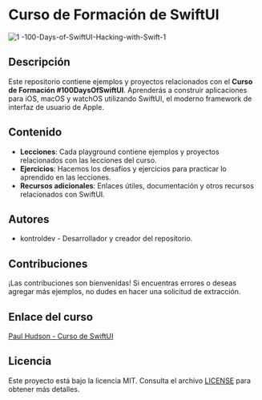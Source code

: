 
# Curso de Formación de SwiftUI

![1 -100-Days-of-SwiftUI-Hacking-with-Swift-1](https://github.com/kontroldev/100DaysOfSwiftUI/assets/75795616/7cb07dc0-87b7-43dd-b64c-9a3d2f168773)


## Descripción

Este repositorio contiene ejemplos y proyectos relacionados con el **Curso de Formación #100DaysOfSwiftUI**. Aprenderás a construir aplicaciones para iOS, macOS y watchOS utilizando SwiftUI, el moderno framework de interfaz de usuario de Apple.

## Contenido

- **Lecciones**: Cada playground contiene ejemplos y proyectos relacionados con las lecciones del curso.
- **Ejercicios**: Hacemos los desafíos y ejercicios para practicar lo aprendido en las lecciones.
- **Recursos adicionales**: Enlaces útiles, documentación y otros recursos relacionados con SwiftUI.
## Autores

- kontroldev - Desarrollador y creador del repositorio.

## Contribuciones

¡Las contribuciones son bienvenidas! Si encuentras errores o deseas agregar más ejemplos, no dudes en hacer una solicitud de extracción.

## Enlace del curso

[Paul Hudson - Curso de SwiftUI](https://www.hackingwithswift.com/100/swiftui)

## Licencia

Este proyecto está bajo la licencia MIT. Consulta el archivo [LICENSE](LICENSE) para obtener más detalles.

